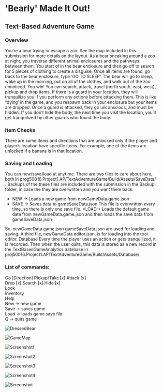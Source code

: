 # 'Bearly' Made It Out!
## Text-Based Adventure Game

### Overview
You’re a bear trying to escape a zoo. See the map included in this submission for more details on the layout.
As a bear sneaking around a zoo at night, you traverse different animal enclosures and the pathways between them. You start of in the bear enclosure and then go off to search for 5 pieces of clothing to create a disguise.
Once all items are found, go back to the bear enclosure, type ‘GO TO SLEEP’. The bear will go to sleep, wake up in the morning, put on all of the clothes, and walk out of the zoo unnoticed. You win!
You can search, attack, travel (north south, east, west), pickup and drop items. If there is a guard in your location, they will tranquilize you if you perform any actions before attacking them. This is like “dying’ in the game, and you respawn back in your enclosure but your items are dropped. Once a guard is attacked, they go unconscious, and must be hidden. If you don’t hide the body, the next time you visit the location, you’ll get tranquilized by other guards who found the body.

### Item Checks
There are some items and directions that are unlocked only if the player and player’s location have specific items. For example, one of the items are unlocked if a banana is in that location.

### Saving and Loading
You can new/save/load at anytime.
There are two files to care about here, both in prog50016.Project1.AP/TextAdventureGame/Build/Assets/SaveData/ .
Backups of the these files are included with the submission in the Backup folder, in case the they are overwritten and you want them back.
* NEW -> Loads a new game from newGameData.game.json
* SAVE -> Saves data to gameSaveData.json
This file is overwritten every time, so there is only one save file.
*LOAD-> Loads the default game data from newGameData.game.json and then loads the save data from gameSaveData.json

So, newGameData.game.json gameSaveData.json
are used for loading and saving. A third file, newGameData.editor.json, is for loading into the tool editor.
Database
Every time the player uses an action or gets tranquilized, it is recorded. Then when the user quits, this data is stored as a new record in the TextBasedGameAnalytics database in proj50016.Project1.AP/TextAdventureGame/Build/Assets/Database/

### List of commands:
Go [Direction] Pickup/Take [x] Attack [x] <br>
Drop [x] Search [x] Hide [x]<br>
Look <br>
Inventory <br>
Help <br>
New -> new game <br>
Save -> saves game <br>
Load -> loads game save file <br>
Q -> quits game <br>

![DressedBear](https://user-images.githubusercontent.com/15040875/72189950-3bedb300-33cc-11ea-8e48-965d89a64990.PNG)

![GameMap](https://user-images.githubusercontent.com/15040875/72189951-3bedb300-33cc-11ea-8399-5bbfc13491ae.PNG)

![Screenshot1](https://user-images.githubusercontent.com/15040875/72189952-3bedb300-33cc-11ea-88a3-cbf404371805.PNG)

![Screenshot2](https://user-images.githubusercontent.com/15040875/72189953-3bedb300-33cc-11ea-96d5-09272b642214.PNG)

![Screenshot3](https://user-images.githubusercontent.com/15040875/72189954-3c864980-33cc-11ea-8d74-5fef9f93628a.PNG)

![Screenshot4](https://user-images.githubusercontent.com/15040875/72189955-3c864980-33cc-11ea-8c97-3aae078d3e8c.PNG)

![Screenshot](https://user-images.githubusercontent.com/15040875/72189967-4445ee00-33cc-11ea-8b7e-dbf974d87e5c.PNG)
